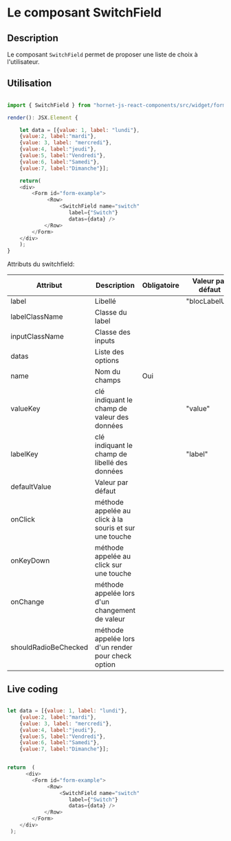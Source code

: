 # Le composant SwitchField

## Description

Le composant `SwitchField` permet de proposer une liste de choix à l'utilisateur.

## Utilisation

```javascript

import { SwitchField } from "hornet-js-react-components/src/widget/form/switch-field";

render(): JSX.Element {

    let data = [{value: 1, label: "lundi"},
    {value:2, label:"mardi"},
    {value: 3, label: "mercredi"},
    {value:4, label:"jeudi"},
    {value:5, label:"Vendredi"},
    {value:6, label:"Samedi"},
    {value:7, label:"Dimanche"}];

    return(
    <div>
        <Form id="form-example">
             <Row>
                 <SwitchField name="switch"
                    label={"Switch"}
                    datas={data} />
            </Row>
        </Form>
    </div>
    );
}

```


Attributs du switchfield:

| Attribut                | Description                                    | Obligatoire | Valeur par défaut | Type      |
| ----------------------- | -----------------------------------------------|-------------|-------------------|-----------|
| label                   | Libellé                                        | &nbsp;      | "blocLabelUp"     | string    |
| labelClassName          | Classe du label                                | &nbsp;      | &nbsp;            | string    |
| inputClassName          | Classe des inputs                              | &nbsp;      | &nbsp;            | string    |
| datas                   | Liste des options                              | &nbsp;      | &nbsp;            | any       |
| name                    | Nom du champs                                  | Oui         | &nbsp;            | string    |
| valueKey                | clé indiquant le champ de valeur des données  | &nbsp;      | "value"           | string    |
| labelKey                | clé indiquant le champ de libellé des données | &nbsp;      | "label"           | string    |
| defaultValue            | Valeur par défaut                             | &nbsp;      | &nbsp;            | any    |
| onClick                 | méthode appelée au click à la souris et sur une touche  | &nbsp;      | &nbsp;            | MouseEventHandler<HTMLElement>    |
| onKeyDown               | méthode appelée au click sur une touche       | &nbsp;      | &nbsp;            | KeyboardEventHandler<HTMLElement>    |
| onChange                | méthode appelée lors d'un changement de valeur| &nbsp;      | &nbsp;            | FormEventHandler<HTMLElement>    |
| shouldRadioBeChecked    | méthode appelée lors d'un render pour check option | &nbsp;      | &nbsp;            | Function |


## Live coding

```javascript showroom

let data = [{value: 1, label: "lundi"},
    {value:2, label:"mardi"},
    {value: 3, label: "mercredi"},
    {value:4, label:"jeudi"},
    {value:5, label:"Vendredi"},
    {value:6, label:"Samedi"},
    {value:7, label:"Dimanche"}];


return  (
      <div>
        <Form id="form-example">
             <Row>
                 <SwitchField name="switch"
                    label={"Switch"}
                    datas={data} />
            </Row>
        </Form>
    </div>
 );
```
